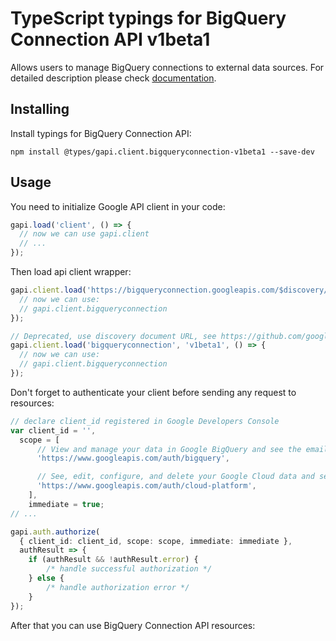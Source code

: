 # TypeScript typings for BigQuery Connection API v1beta1

Allows users to manage BigQuery connections to external data sources.
For detailed description please check [documentation](https://cloud.google.com/bigquery/).

## Installing

Install typings for BigQuery Connection API:

```
npm install @types/gapi.client.bigqueryconnection-v1beta1 --save-dev
```

## Usage

You need to initialize Google API client in your code:

```typescript
gapi.load('client', () => {
  // now we can use gapi.client
  // ...
});
```

Then load api client wrapper:

```typescript
gapi.client.load('https://bigqueryconnection.googleapis.com/$discovery/rest?version=v1beta1', () => {
  // now we can use:
  // gapi.client.bigqueryconnection
});
```

```typescript
// Deprecated, use discovery document URL, see https://github.com/google/google-api-javascript-client/blob/master/docs/reference.md#----gapiclientloadname----version----callback--
gapi.client.load('bigqueryconnection', 'v1beta1', () => {
  // now we can use:
  // gapi.client.bigqueryconnection
});
```

Don't forget to authenticate your client before sending any request to resources:

```typescript
// declare client_id registered in Google Developers Console
var client_id = '',
  scope = [
      // View and manage your data in Google BigQuery and see the email address for your Google Account
      'https://www.googleapis.com/auth/bigquery',

      // See, edit, configure, and delete your Google Cloud data and see the email address for your Google Account.
      'https://www.googleapis.com/auth/cloud-platform',
    ],
    immediate = true;
// ...

gapi.auth.authorize(
  { client_id: client_id, scope: scope, immediate: immediate },
  authResult => {
    if (authResult && !authResult.error) {
        /* handle successful authorization */
    } else {
        /* handle authorization error */
    }
});
```

After that you can use BigQuery Connection API resources: <!-- TODO: make this work for multiple namespaces -->

```typescript
```
